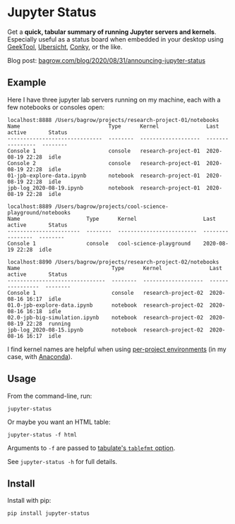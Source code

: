 # Jupyter Status
Get a **quick, tabular summary of running Jupyter servers and kernels**. Especially useful as a status board when embedded in your desktop using [GeekTool](https://www.tynsoe.org/v2/geektool/), [Ubersicht](http://tracesof.net/uebersicht/), [Conky](https://github.com/brndnmtthws/conky), or the like.

Blog post: [bagrow.com/blog/2020/08/31/announcing-jupyter-status](https://bagrow.com/blog/2020/08/31/announcing-jupyter-status)

## Example

Here I have three jupyter lab servers running on my machine, each with a few notebooks or consoles open:

```
localhost:8888 /Users/bagrow/projects/research-project-01/notebooks
Name                            Type      Kernel               Last active       Status
------------------------------  --------  -------------------  ----------------  --------
Console 1                       console   research-project-01  2020-08-19 22:28  idle
Console 2                       console   research-project-01  2020-08-19 22:28  idle
01-jpb-explore-data.ipynb       notebook  research-project-01  2020-08-19 22:28  idle
jpb-log_2020-08-19.ipynb        notebook  research-project-01  2020-08-19 22:28  idle

localhost:8889 /Users/bagrow/projects/cool-science-playground/notebooks
Name                     Type      Kernel                     Last active       Status
-----------------------  --------  -------------------------  ----------------  --------
Console 1                console   cool-science-playground    2020-08-19 22:28  idle

localhost:8890 /Users/bagrow/projects/research-project-02/notebooks
Name                             Type      Kernel               Last active       Status
-------------------------------  --------  -------------------  ----------------  --------
Console 1                        console   research-project-02  2020-08-16 16:17  idle
01.0-jpb-explore-data.ipynb      notebook  research-project-02  2020-08-16 16:18  idle
02.0-jpb-big-simulation.ipynb    notebook  research-project-02  2020-08-19 22:28  running
jpb-log_2020-08-15.ipynb         notebook  research-project-02  2020-08-16 16:17  idle
```

I find kernel names are helpful when using [per-project environments](https://dev.to/rgalbo/simple-python-environments-for-data-science--4pha) (in my case, with [Anaconda](https://docs.conda.io/projects/conda/en/latest/user-guide/tasks/manage-environments.html)).

## Usage

From the command-line, run:
```
jupyter-status
```
Or maybe you want an HTML table:
```
jupyter-status -f html
```

Arguments to `-f` are passed to [tabulate's `tablefmt` option](https://github.com/astanin/python-tabulate#table-format).

See `jupyter-status -h` for full details.

## Install

Install with pip:

```
pip install jupyter-status
```
